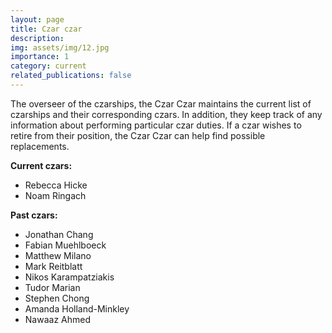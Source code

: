 ```yaml
---
layout: page
title: Czar czar
description:
img: assets/img/12.jpg
importance: 1
category: current
related_publications: false
---
```


The overseer of the czarships, the Czar Czar maintains the current list of czarships and their corresponding czars. In addition, they keep track of any information about performing particular czar duties. If a czar wishes to retire from their position, the Czar Czar can help find possible replacements.

**Current czars:**

- Rebecca Hicke
- Noam Ringach

**Past czars:**

- Jonathan Chang
- Fabian Muehlboeck
- Matthew Milano
- Mark Reitblatt
- Nikos Karampatziakis
- Tudor Marian
- Stephen Chong
- Amanda Holland-Minkley
- Nawaaz Ahmed
